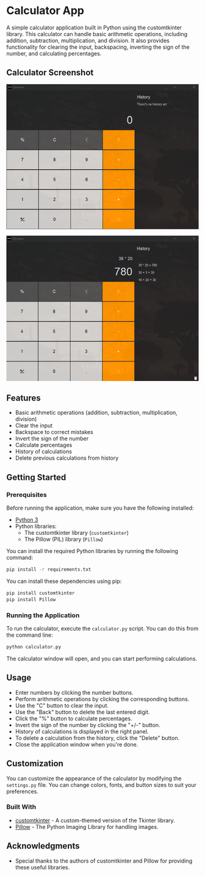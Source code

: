 # Calculator App
A simple calculator application built in Python using the customtkinter library. This calculator can handle basic arithmetic operations, including addition, subtraction, multiplication, and division.
It also provides functionality for clearing the input, backspacing, inverting the sign of the number, and calculating percentages.

## Calculator Screenshot

![Calculator](pic/screenshot1.png)

![Calculator](pic/screenshot2.png)

## Features
- Basic arithmetic operations (addition, subtraction, multiplication, division)
- Clear the input
- Backspace to correct mistakes
- Invert the sign of the number
- Calculate percentages
- History of calculations
- Delete previous calculations from history

## Getting Started
### Prerequisites
Before running the application, make sure you have the following installed:

- [Python 3](https://www.python.org/downloads/)
- Python libraries:
  - The customtkinter library (`customtkinter`)
  - The Pillow (PIL) library (`Pillow`)

You can install the required Python libraries by running the following command:

```bash
pip install -r requirements.txt
```

You can install these dependencies using pip:
```bash
pip install customtkinter
pip install Pillow
```

### Running the Application
To run the calculator, execute the `calculator.py` script. You can do this from the command line:
```bash
python calculator.py
```

The calculator window will open, and you can start performing calculations.

## Usage
- Enter numbers by clicking the number buttons.
- Perform arithmetic operations by clicking the corresponding buttons.
- Use the "C" button to clear the input.
- Use the "Back" button to delete the last entered digit.
- Click the "%" button to calculate percentages.
- Invert the sign of the number by clicking the "+/-" button.
- History of calculations is displayed in the right panel.
- To delete a calculation from the history, click the "Delete" button.
- Close the application window when you're done.

## Customization
You can customize the appearance of the calculator by modifying the `settings.py` file. You can change colors, fonts, and button sizes to suit your preferences.

### Built With
- [customtkinter](https://github.com/TomSchimansky/CustomTkinter) - A custom-themed version of the Tkinter library.
- [Pillow](https://pillow.readthedocs.io/en/stable/) - The Python Imaging Library for handling images.

## Acknowledgments
- Special thanks to the authors of customtkinter and Pillow for providing these useful libraries.